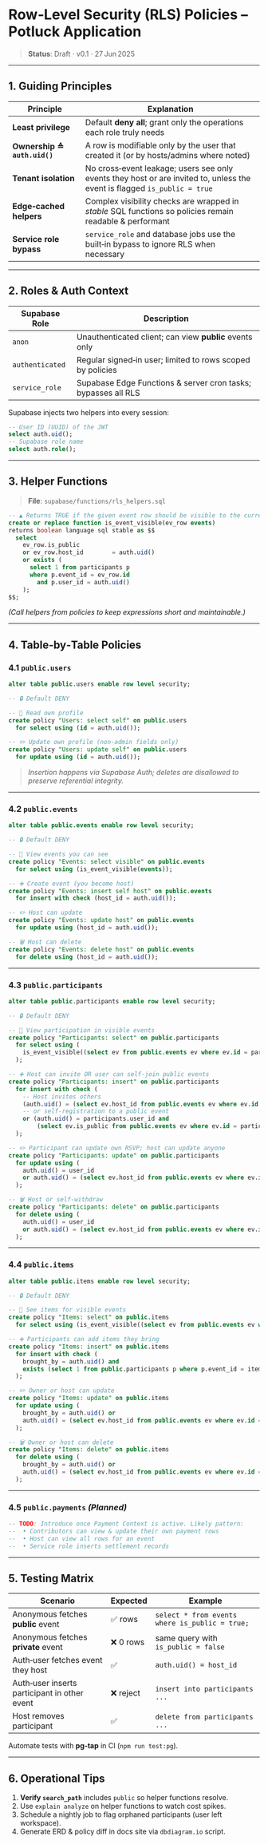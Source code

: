 # Row‑Level Security (RLS) Policies – Potluck Application

> **Status**: Draft · v0.1 · 27 Jun 2025

---

## 1. Guiding Principles

| Principle                    | Explanation                                                                                                               |
| ---------------------------- | ------------------------------------------------------------------------------------------------------------------------- |
| **Least privilege**          | Default **deny all**; grant only the operations each role truly needs                                                     |
| **Ownership ≙ `auth.uid()`** | A row is modifiable only by the user that created it (or by hosts/admins where noted)                                     |
| **Tenant isolation**         | No cross‑event leakage; users see only events they host or are invited to, unless the event is flagged `is_public = true` |
| **Edge‑cached helpers**      | Complex visibility checks are wrapped in *stable* SQL functions so policies remain readable & performant                  |
| **Service role bypass**      | `service_role` and database jobs use the built‑in bypass to ignore RLS when necessary                                     |

---

## 2. Roles & Auth Context

| Supabase Role   | Description                                                   |
| --------------- | ------------------------------------------------------------- |
| `anon`          | Unauthenticated client; can view **public** events only       |
| `authenticated` | Regular signed‑in user; limited to rows scoped by policies    |
| `service_role`  | Supabase Edge Functions & server cron tasks; bypasses all RLS |

Supabase injects two helpers into every session:

```sql
-- User ID (UUID) of the JWT
select auth.uid();
-- Supabase role name
select auth.role();
```

---

## 3. Helper Functions

> **File**: `supabase/functions/rls_helpers.sql`

```sql
-- ▲ Returns TRUE if the given event row should be visible to the current user
create or replace function is_event_visible(ev_row events)
returns boolean language sql stable as $$
  select
    ev_row.is_public
    or ev_row.host_id        = auth.uid()
    or exists (
      select 1 from participants p
      where p.event_id = ev_row.id
        and p.user_id = auth.uid()
    );
$$;
```

*(Call helpers from policies to keep expressions short and maintainable.)*

---

## 4. Table‑by‑Table Policies

### 4.1 `public.users`

```sql
alter table public.users enable row level security;

-- 🔒 Default DENY

-- 📖 Read own profile
create policy "Users: select self" on public.users
  for select using (id = auth.uid());

-- ✏️ Update own profile (non‑admin fields only)
create policy "Users: update self" on public.users
  for update using (id = auth.uid());
```

> *Insertion happens via Supabase Auth; deletes are disallowed to preserve referential integrity.*

---

### 4.2 `public.events`

```sql
alter table public.events enable row level security;

-- 🔒 Default DENY

-- 📖 View events you can see
create policy "Events: select visible" on public.events
  for select using (is_event_visible(events));

-- ➕ Create event (you become host)
create policy "Events: insert self host" on public.events
  for insert with check (host_id = auth.uid());

-- ✏️ Host can update
create policy "Events: update host" on public.events
  for update using (host_id = auth.uid());

-- 🗑️ Host can delete
create policy "Events: delete host" on public.events
  for delete using (host_id = auth.uid());
```

---

### 4.3 `public.participants`

```sql
alter table public.participants enable row level security;

-- 🔒 Default DENY

-- 📖 View participation in visible events
create policy "Participants: select" on public.participants
  for select using (
    is_event_visible((select ev from public.events ev where ev.id = participants.event_id))
  );

-- ➕ Host can invite OR user can self‑join public events
create policy "Participants: insert" on public.participants
  for insert with check (
    -- Host invites others
    (auth.uid() = (select ev.host_id from public.events ev where ev.id = participants.event_id))
    -- or self‐registration to a public event
    or (auth.uid() = participants.user_id and
        (select ev.is_public from public.events ev where ev.id = participants.event_id))
  );

-- ✏️ Participant can update own RSVP; host can update anyone
create policy "Participants: update" on public.participants
  for update using (
    auth.uid() = user_id
    or auth.uid() = (select ev.host_id from public.events ev where ev.id = participants.event_id)
  );

-- 🗑️ Host or self‑withdraw
create policy "Participants: delete" on public.participants
  for delete using (
    auth.uid() = user_id
    or auth.uid() = (select ev.host_id from public.events ev where ev.id = participants.event_id)
  );
```

---

### 4.4 `public.items`

```sql
alter table public.items enable row level security;

-- 🔒 Default DENY

-- 📖 See items for visible events
create policy "Items: select" on public.items
  for select using (is_event_visible((select ev from public.events ev where ev.id = items.event_id)));

-- ➕ Participants can add items they bring
create policy "Items: insert" on public.items
  for insert with check (
    brought_by = auth.uid() and
    exists (select 1 from public.participants p where p.event_id = items.event_id and p.user_id = auth.uid())
  );

-- ✏️ Owner or host can update
create policy "Items: update" on public.items
  for update using (
    brought_by = auth.uid() or
    auth.uid() = (select ev.host_id from public.events ev where ev.id = items.event_id)
  );

-- 🗑️ Owner or host can delete
create policy "Items: delete" on public.items
  for delete using (
    brought_by = auth.uid() or
    auth.uid() = (select ev.host_id from public.events ev where ev.id = items.event_id)
  );
```

---

### 4.5 `public.payments` *(Planned)*

```sql
-- TODO: Introduce once Payment Context is active. Likely pattern:
--  • Contributors can view & update their own payment rows
--  • Host can view all rows for an event
--  • Service role inserts settlement records
```

---

## 5. Testing Matrix

| Scenario                                     | Expected | Example                                        |
| -------------------------------------------- | -------- | ---------------------------------------------- |
| Anonymous fetches **public** event           | ✅ rows   | `select * from events where is_public = true;` |
| Anonymous fetches **private** event          | ❌ 0 rows | same query with `is_public = false`            |
| Auth‑user fetches event they host            | ✅        | `auth.uid() = host_id`                         |
| Auth‑user inserts participant in other event | ❌ reject | `insert into participants ...`                 |
| Host removes participant                     | ✅        | `delete from participants ...`                 |

Automate tests with **pg‑tap** in CI (`npm run test:pg`).

---

## 6. Operational Tips

1. **Verify `search_path`** includes `public` so helper functions resolve.
2. Use `explain analyze` on helper functions to watch cost spikes.
3. Schedule a nightly job to flag orphaned participants (user left workspace).
4. Generate ERD & policy diff in docs site via `dbdiagram.io` script.
